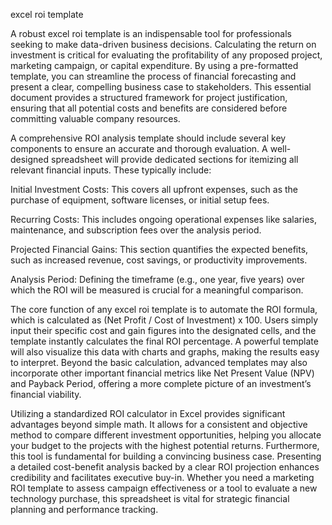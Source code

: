 excel roi template


A robust excel roi template is an indispensable tool for professionals seeking to make data-driven business decisions. Calculating the return on investment is critical for evaluating the profitability of any proposed project, marketing campaign, or capital expenditure. By using a pre-formatted template, you can streamline the process of financial forecasting and present a clear, compelling business case to stakeholders. This essential document provides a structured framework for project justification, ensuring that all potential costs and benefits are considered before committing valuable company resources.



A comprehensive ROI analysis template should include several key components to ensure an accurate and thorough evaluation. A well-designed spreadsheet will provide dedicated sections for itemizing all relevant financial inputs. These typically include:



  
Initial Investment Costs: This covers all upfront expenses, such as the purchase of equipment, software licenses, or initial setup fees.

  
Recurring Costs: This includes ongoing operational expenses like salaries, maintenance, and subscription fees over the analysis period.

  
Projected Financial Gains: This section quantifies the expected benefits, such as increased revenue, cost savings, or productivity improvements.

  
Analysis Period: Defining the timeframe (e.g., one year, five years) over which the ROI will be measured is crucial for a meaningful comparison.





The core function of any excel roi template is to automate the ROI formula, which is calculated as (Net Profit / Cost of Investment) x 100. Users simply input their specific cost and gain figures into the designated cells, and the template instantly calculates the final ROI percentage. A powerful template will also visualize this data with charts and graphs, making the results easy to interpret. Beyond the basic calculation, advanced templates may also incorporate other important financial metrics like Net Present Value (NPV) and Payback Period, offering a more complete picture of an investment’s financial viability.



Utilizing a standardized ROI calculator in Excel provides significant advantages beyond simple math. It allows for a consistent and objective method to compare different investment opportunities, helping you allocate your budget to the projects with the highest potential returns. Furthermore, this tool is fundamental for building a convincing business case. Presenting a detailed cost-benefit analysis backed by a clear ROI projection enhances credibility and facilitates executive buy-in. Whether you need a marketing ROI template to assess campaign effectiveness or a tool to evaluate a new technology purchase, this spreadsheet is vital for strategic financial planning and performance tracking.
